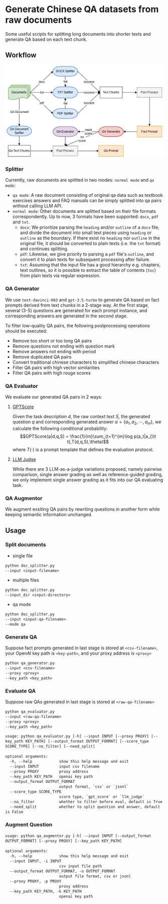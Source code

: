 # Generate Chinese QA datasets from raw documents
Some useful scripts for splitting long documents into shorter texts and generate QA based on each text chunk.

## Workflow
<img src="assets/workflow.jpg" alt="workflow">


### Splitter
Currently, raw documents are splitted in two modes: `normal mode` and `qa mode`:
*   `qa mode`: A raw document consisting of original qa data such as textbook exercises answers and FAQ manuals can be simply splitted into qa pairs without calling LLM API.
*   `normal mode`: Other documents are splitted based on their file formats correspondently. Up to now, 3 formats have been supported: `docx`, `pdf` and `txt`.
    *   `docx`: We prioritize parsing the `heading` and/or `outline` of a `docx` file, and divide the document into small text pieces using `heading` or `outline` as the boundary. If there exist no `heading` nor `outline` in the original file, it should be converted to plain texts (i.e. the `txt` format) and continues splitting. 
    *   `pdf`: Likewise,  we give priority to parsing a `pdf` file's `outline`, and convert it to plain texts for subsequent processing after failure.
    *   `txt`: Assuming that the input file has a good hierarchy e.g. chapters, text outlines, so it is possible to extract the table of contents (`toc`) from plain texts via regular expression.


### QA Generator
We use `text-davinci-003` and `gpt-3.5-turbo` to generate QA based on fact prompts derived from text chunks in a 2-stage way. At the first stage, several (3-5) questions are generated for each prompt instance, and corresponding answers are generated in the second stage.

To filter low-quality QA pairs, the following postprocessing operations should be executed:
*   Remove too short or too long QA pairs
*   Remove questions not ending with question mark
*   Remove answers not ending with period
*   Remove duplicated QA pairs
*   Convert traditional chinese characters to simplified chinese characters
*   Filter QA pairs with high vector similarities
*   Filter QA pairs with high rouge scores


### QA Evaluator
We evaluate our generated QA pairs in 2 ways:
1.  [GPTScore](https://arxiv.org/abs/2302.04166)

    Given the task description $d$, the raw context text $S$, the generated question $q$ and corresponding generated answer $a=\{a_1,a_2,\cdots,a_m\}$, we calculate the following conditional probability:
    $$GPTScore(a|d,q,S) = \frac{1}{m}\sum_{t=1}^{m}\log p(a_t|a_{\lt t},T(d,q,S),\theta)$$
    where $T(\cdot)$ is a prompt template that defines the evaluation protocol.
2.  [LLM Judge](https://arxiv.org/abs/2306.05685)

    While there are 3 LLM-as-a-judge variations proposed, namely pairwise comparison, single answer grading as well as reference-guided grading, we only implement single answer grading as it fits into our QA evaluating task.


### QA Augmentor
We augment exsiting QA pairs by rewriting questions in another form while keeping semantic information unchanged.

## Usage
### Split documents
*   single file
```
python doc_splitter.py
--input <input-filename>
```

*   multiple files
```
python doc_splitter.py
--input_dir <input-directory>
```

*   qa mode
```
python doc_splitter.py
--input <input-qa-filename>
--mode qa
```

### Generate QA
Suppose fact prompts generated in last stage is stored at `<csv-filename>`, your OpenAI key path is `<key-path>`, and your proxy address is `<proxy>`
```
python qa_generator.py
--input <csv-filename>
--proxy <proxy>
--key_path <key_path>
```

### Evaluate QA
Suppose raw QAs generated in last stage is stored at `<raw-qa-filename>`
```
python qa_evaluator.py
--input <raw-qa-filename>
--proxy <proxy>
--key_path <key_path>
```  

```
usage: python qa_evaluator.py [-h] --input INPUT [--proxy PROXY] [--key_path KEY_PATH] [--output_format OUTPUT_FORMAT] [--score_type SCORE_TYPE] [--no_filter] [--need_split]

optional arguments:
  -h, --help            show this help message and exit
  --input INPUT         input csv filename
  --proxy PROXY         proxy address
  --key_path KEY_PATH   openai key path
  --output_format OUTPUT_FORMAT
                        output format, `csv` or `jsonl`
  --score_type SCORE_TYPE
                        score type, `gpt_score` or `llm_judge`
  --no_filter           whether to filter before eval, default is True
  --need_split          whether to split question and answer, default is False
```

### Augment Question
```
usage: python qa_augmentor.py [-h] --input INPUT [--output_format OUTPUT_FORMAT] [--proxy PROXY] [--key_path KEY_PATH]

optional arguments:
  -h, --help            show this help message and exit
  --input INPUT, -i INPUT
                        csv input file path
  --output_format OUTPUT_FORMAT, -o OUTPUT_FORMAT
                        output file format, csv or jsonl
  --proxy PROXY, -p PROXY
                        proxy address
  --key_path KEY_PATH, -k KEY_PATH
                        openai key path
```
